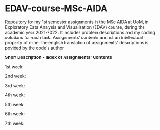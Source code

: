 # EDAV-course-MSc-AIDA
Repository for my 1st semester assignments in the MSc AIDA at UoM, in Exploratory Data Analysis and Visualization (EDAV) course, during the academic year 2021-2022. It includes problem descriptions and my coding solutions for each task. Assignments' contents are not an intellectual property of mine.The english translation of assignments' descriptions is povided by the code's author.

**Short Description - Index of Assignments' Contents**

1st week: 

2nd week: 

3rd week: 

4th week: 

5th week: 

6th week: 

7th week: 
